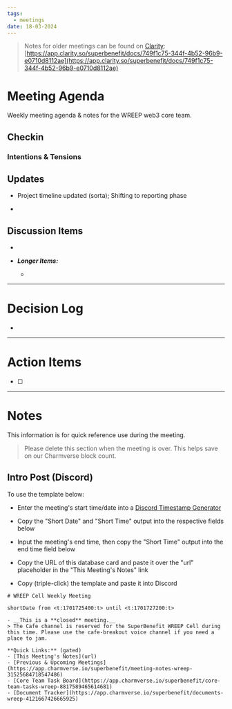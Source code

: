 ```yaml
---
tags:
  - meetings
date: 18-03-2024
---
```


> Notes for older meetings can be found on [Clarity](https://app.clarity.so/superbenefit/docs/749f1c75-344f-4b52-96b9-e0710d8112ae):
> [https://app.clarity.so/superbenefit/docs/749f1c75-344f-4b52-96b9-e0710d8112ae](https://app.clarity.so/superbenefit/docs/749f1c75-344f-4b52-96b9-e0710d8112ae)

# Meeting Agenda

Weekly meeting agenda & notes for the WREEP web3 core team.

## Checkin

### Intentions & Tensions

## Updates

- Project timeline updated (sorta); Shifting to reporting phase

- 

## Discussion Items

-  

- **_Longer Items:_**

  -  

---

# Decision Log

- 

---

# Action Items

- [ ] 

---

# Notes

This information is for quick reference use during the meeting.

> Please delete this section when the meeting is over. This helps save on our Charmverse block count.

## Intro Post (Discord)

To use the template below:

- Enter the meeting's start time/date into a [Discord Timestamp Generator](https://discordtimestamp.com/)

- Copy the "Short Date" and "Short Time" output into the respective fields below

- Input the meeting's end time, then copy the "Short Time" output into the end time field below

- Copy the URL of this database card and paste it over the "url" placeholder in the "This Meeting's Notes" link

- Copy (triple-click) the template and paste it into Discord

```
# WREEP Cell Weekly Meeting

shortDate from <t:1701725400:t> until <t:1701727200:t>

- __This is a **closed** meeting.__  
> The Cafe channel is reserved for the SuperBenefit WREEP Cell during this time. Please use the cafe-breakout voice channel if you need a place to jam.

**Quick Links:** (gated)
- [This Meeting's Notes](url)  
- [Previous & Upcoming Meetings](https://app.charmverse.io/superbenefit/meeting-notes-wreep-31525684718547486)  
- [Core Team Task Board](https://app.charmverse.io/superbenefit/core-team-tasks-wreep-8817589465614681)
- [Document Tracker](https://app.charmverse.io/superbenefit/documents-wreep-4121667426665925)
```